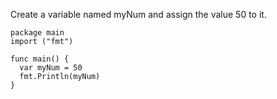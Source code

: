 Create a variable named myNum and assign the value 50 to it.

    package main
    import ("fmt")
    
    func main() {
      var myNum = 50    
      fmt.Println(myNum)
    }
